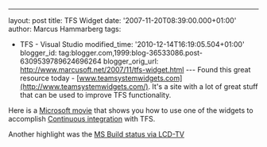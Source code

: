 ---
layout: post
title: TFS Widget
date: '2007-11-20T08:39:00.000+01:00'
author: Marcus Hammarberg
tags:
  - TFS - Visual Studio
modified_time: '2010-12-14T16:19:05.504+01:00'
blogger_id: tag:blogger.com,1999:blog-36533086.post-6309539789624696264
blogger_orig_url: http://www.marcusoft.net/2007/11/tfs-widget.html ---
Found this great resource today -
[www.teamsystemwidgets.com](http://www.teamsystemwidgets.com/). It's a
site with a lot of great stuff that can be used to improve TFS
functionality.

Here is a [Microsoft
movie](http://msdn2.microsoft.com/en-us/teamsystem/bb905523.aspx) that
shows you how to use one of the widgets to accomplish [Continuous
integration](http://en.wikipedia.org/wiki/Continuous_Integration) with
TFS.

Another highlight was the [MS Build status via
LCD-TV](http://www.hamang.net/index.php?option=com_content&task=view&id=16&Itemid=9)
